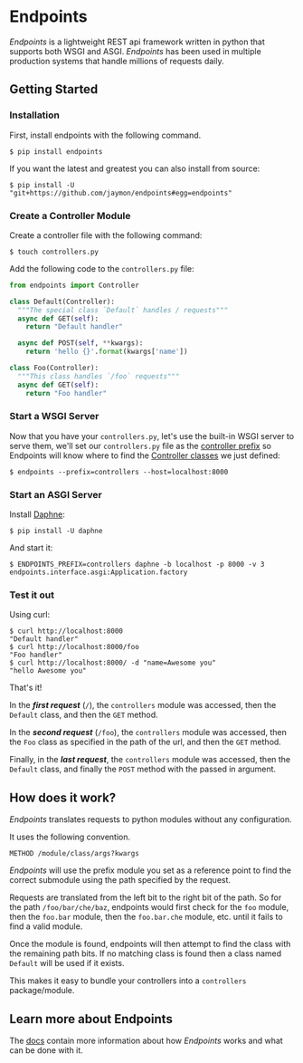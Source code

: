 # Endpoints

_Endpoints_ is a lightweight REST api framework written in python that supports both WSGI and ASGI. _Endpoints_ has been used in multiple production systems that handle millions of requests daily.


## Getting Started

### Installation

First, install endpoints with the following command.

    $ pip install endpoints

If you want the latest and greatest you can also install from source:

    $ pip install -U "git+https://github.com/jaymon/endpoints#egg=endpoints"


### Create a Controller Module

Create a controller file with the following command:

    $ touch controllers.py

Add the following code to the `controllers.py` file:

```python
from endpoints import Controller

class Default(Controller):
  """The special class `Default` handles / requests"""
  async def GET(self):
    return "Default handler"

  async def POST(self, **kwargs):
    return 'hello {}'.format(kwargs['name'])

class Foo(Controller):
  """This class handles `/foo` requests"""
  async def GET(self):
    return "Foo handler"
```


### Start a WSGI Server

Now that you have your `controllers.py`, let's use the built-in WSGI server to serve them, we'll set our `controllers.py` file as the [controller prefix](docs/PREFIXES.md) so Endpoints will know where to find the [Controller classes](docs/CONTROLLERS.md) we just defined:

    $ endpoints --prefix=controllers --host=localhost:8000


### Start an ASGI Server

Install [Daphne](https://github.com/django/daphne):

    $ pip install -U daphne

And start it:

    $ ENDPOINTS_PREFIX=controllers daphne -b localhost -p 8000 -v 3 endpoints.interface.asgi:Application.factory


### Test it out

Using curl:

    $ curl http://localhost:8000
    "Default handler"
    $ curl http://localhost:8000/foo
    "Foo handler"
    $ curl http://localhost:8000/ -d "name=Awesome you"
    "hello Awesome you"

That's it!

In the ***first request*** (`/`), the `controllers` module was accessed, then the `Default` class, and then the `GET` method.

In the ***second request*** (`/foo`), the `controllers` module was accessed, then the `Foo` class as specified in the path of the url, and then the `GET` method.

Finally, in the ***last request***, the `controllers` module was accessed, then the `Default` class, and finally the `POST` method with the passed in argument.


## How does it work?

*Endpoints* translates requests to python modules without any configuration.

It uses the following convention.

    METHOD /module/class/args?kwargs

_Endpoints_ will use the prefix module you set as a reference point to find the correct submodule using the path specified by the request.

Requests are translated from the left bit to the right bit of the path.
So for the path `/foo/bar/che/baz`, endpoints would first check for the `foo` module, then the `foo.bar` module, then the `foo.bar.che` module, etc. until it fails to find a valid module.

Once the module is found, endpoints will then attempt to find the class with the remaining path bits. If no matching class is found then a class named `Default` will be used if it exists.

This makes it easy to bundle your controllers into a `controllers` package/module.


## Learn more about Endpoints

The [docs](https://github.com/jaymon/endpoints/tree/master/docs) contain more information about how _Endpoints_ works and what can be done with it.

